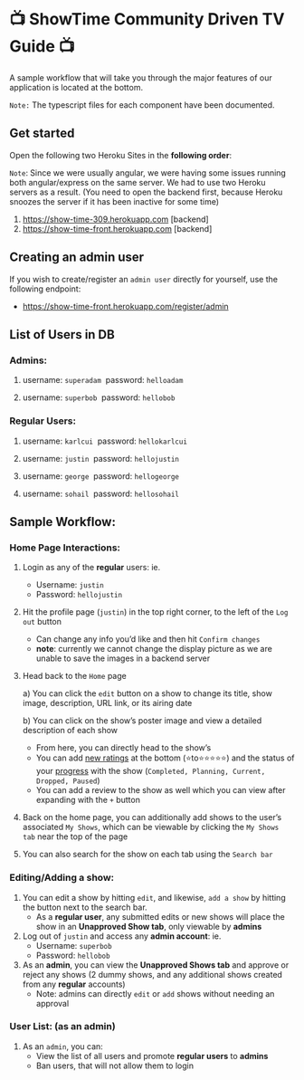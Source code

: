 # 📺 ShowTime Community Driven TV Guide 📺

A sample workflow that will take you through the major features of our application is located at the bottom.

`Note:` The typescript files for each component have been documented.

## Get started

Open the following two Heroku Sites in the **following order**:

`Note`: Since we were usually angular, we were having some issues running both angular/express on the same server. We had to use two Heroku servers as a result. (You need to open the backend first, because Heroku snoozes the server if it has been inactive for some time)

1. https://show-time-309.herokuapp.com [backend]
2. https://show-time-front.herokuapp.com [backend]

## Creating an admin user

If you wish to create/register an `admin user` directly for yourself, use the following endpoint:

- https://show-time-front.herokuapp.com/register/admin

## List of Users in DB

### Admins:

1) username: `superadam`
​    password: `helloadam`

2) username: `superbob`
​    password: `hellobob`

### Regular Users:

1) username: `karlcui`
​    password: `hellokarlcui`

2) username: `justin`
​    password: `hellojustin`

3) username: `george`
​    password: `hellogeorge`

4) username: `sohail`
​    password: `hellosohail`

## Sample Workflow:

### Home Page Interactions:

1. Login as any of the **regular** users: ie.

   - Username: `justin`
   - Password: `hellojustin`

2. Hit the profile page (`justin`) in the top right corner, to the left of the `Log out` button

   - Can change any info you’d like and then hit `Confirm changes`
   - **note**: currently we cannot change the display picture as we are unable to save the images in a backend server

3. Head back to the `Home` page

   a) You can click the `edit` button on a show to change its title, show image, description, URL link, or its airing date

   b) You can click on the show’s poster image and view a detailed description of each show

   - From here, you can directly head to the show’s  
   - You can add <u>new ratings</u> at the bottom (⭐to⭐⭐⭐⭐⭐) and the status of your <u>progress</u> with the show (`Completed, Planning, Current, Dropped, Paused`)
   - You can add a review to the show as well which you can view after expanding with the `+` button

4. Back on the home page, you can additionally add shows to the user’s associated `My Shows`, which can be viewable by clicking the `My Shows tab` near the top of the page

5. You can also search for the show on each tab using the `Search bar`

### Editing/Adding a show:

1. You can edit a show by hitting `edit`, and likewise, `add a show` by hitting the button next to the search bar.
   - As a **regular user**, any submitted edits or new shows will place the show in an **Unapproved Show tab**, only viewable by **admins**
2. Log out of `justin` and access any **admin account**: ie.
   - Username: `superbob`
   - Password: `hellobob`
3. As an **admin**, you can view the **Unapproved Shows tab** and approve or reject any shows (2 dummy shows, and any additional shows created from any **regular** accounts)
   - Note: admins can directly `edit` or `add` shows without needing an approval

### User List: (as an admin)

1. As an `admin`, you can:
   - View the list of all users and promote **regular users** to **admins**
   - Ban users, that will not allow them to login